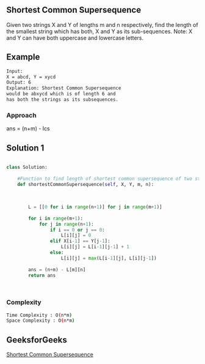 ## Shortest Common Supersequence
Given two strings X and Y of lengths m and n respectively, find the length of the smallest string which has both, X and Y as its sub-sequences.
Note: X and Y can have both uppercase and lowercase letters.
## Example
```bash
Input:
X = abcd, Y = xycd
Output: 6
Explanation: Shortest Common Supersequence
would be abxycd which is of length 6 and
has both the strings as its subsequences.

```
### Approach

ans = (n+m) - lcs

## Solution 1 

```Python

class Solution:
    
    #Function to find length of shortest common supersequence of two strings.
    def shortestCommonSupersequence(self, X, Y, m, n):
        
        
    
        L = [[0 for i in range(n+1)] for j in range(m+1)]
 
        for i in range(m+1):
            for j in range(n+1):
                if i == 0 or j == 0:
                    L[i][j] = 0
                elif X[i-1] == Y[j-1]:
                    L[i][j] = L[i-1][j-1] + 1
                else:
                    L[i][j] = max(L[i-1][j], L[i][j-1])
 
        ans = (n+m) - L[m][n]
        return ans
         
        
```
### Complexity
 
```bash
Time Complexity : O(n*m)
Space Complexity : O(n*m)
```



## GeeksforGeeks
[Shortest Common Supersequence](https://practice.geeksforgeeks.org/problems/shortest-common-supersequence0322/1)
